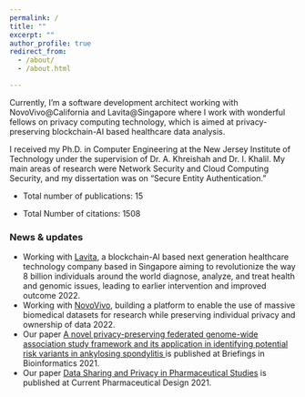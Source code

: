 ```yaml
---
permalink: / 
title: ""
excerpt: ""
author_profile: true
redirect_from:
  - /about/
  - /about.html

---
```


Currently, I’m a software development architect working with NovoVivo@California and Lavita@Singapore where I work with wonderful fellows on privacy computing technology, which is aimed at privacy-preserving blockchain-AI based healthcare data analysis.

I received my Ph.D. in Computer Engineering at the New Jersey Institute of Technology under the supervision of Dr. A. Khreishah and Dr. I. Khalil. My main areas of research were Network Security and Cloud Computing Security, and my dissertation was on “Secure Entity Authentication.” 

* Total number of publications: 15

* Total Number of citations: 1508

### News & updates
* Working with [Lavita](https://www.lavita.ai/), a blockchain-AI based next generation healthcare technology company based in Singapore aiming to revolutionize the way 8 billion individuals around the world diagnose, analyze, and treat health and genomic issues, leading to earlier intervention and improved outcome 2022.
* Working with [NovoVivo](http://www.novovivo.io/), building a platform to enable the use of massive biomedical datasets for research while preserving individual privacy and ownership of data 2022.
* Our paper [A novel privacy-preserving federated genome-wide association study framework and its application in identifying potential risk variants in ankylosing spondylitis ](https://academic.oup.com/bib/article-abstract/22/3/bbaa090/5860679) is published at Briefings in Bioinformatics 2021.
* Our paper [Data Sharing and Privacy in Pharmaceutical Studies](https://aclanthology.org/2022.csrr-1.6/](https://www.ingentaconnect.com/content/ben/cpd/2021/00000027/00000007/art00003)) is published at Current Pharmaceutical Design 2021.
